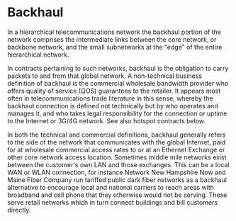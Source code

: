 # Backhaul


In a hierarchical telecommunications network the backhaul portion of the
network comprises the intermediate links between the core network, or
backbone network, and the small subnetworks at the "edge" of the entire
hierarchical network.

In contracts pertaining to such networks, backhaul is the obligation to
carry packets to and from that global network. A non-technical business
definition of backhaul is the commercial wholesale bandwidth provider
who offers quality of service (QOS) guarantees to the retailer. It
appears most often in telecommunications trade literature in this sense,
whereby the backhaul connection is defined not technically but by who
operates and manages it, and who takes legal responsibility for the
connection or uptime to the Internet or 3G/4G network. See also hotspot
contracts below.

In both the technical and commercial definitions, backhaul generally
refers to the side of the network that communicates with the global
Internet, paid for at wholesale commercial access rates to or at an
Ethernet Exchange or other core network access location. Sometimes
middle mile networks exist between the customer's own LAN and those
exchanges. This can be a local WAN or WLAN connection, for instance
Network New Hampshire Now and Maine Fiber Company run tariffed public
dark fiber networks as a backhaul alternative to encourage local and
national carriers to reach areas with broadband and cell phone that they
otherwise would not be serving. These serve retail networks which in
turn connect buildings and bill customers directly.

